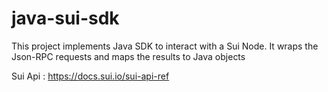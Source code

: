 # java-sui-sdk
This project implements Java SDK to interact with a Sui Node. It wraps the Json-RPC requests and maps the results to Java objects

Sui Api : https://docs.sui.io/sui-api-ref
